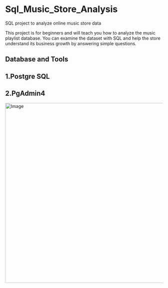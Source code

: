 # Sql_Music_Store_Analysis

SQL project to analyze online music store data

This project is for beginners and will teach you how to analyze the music playlist database. You can examine the dataset with SQL and help the store understand its business growth by answering simple questions.


## Database and Tools
## 1.Postgre SQL
## 2.PgAdmin4


<img width="710" height="574" alt="Image" src="https://github.com/user-attachments/assets/d2796e0c-55a5-46c1-b548-1c87c6e2da81" />

